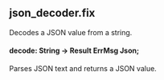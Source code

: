 ## json_decoder.fix

Decodes a JSON value from a string.

#### decode: String -> Result ErrMsg Json;

Parses JSON text and returns a JSON value.


